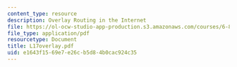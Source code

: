 ```yaml
---
content_type: resource
description: Overlay Routing in the Internet
file: https://ol-ocw-studio-app-production.s3.amazonaws.com/courses/6-829-computer-networks-fall-2002/e1643f1569e7e26cb5d84b0cac924c35_L17overlay.pdf
file_type: application/pdf
resourcetype: Document
title: L17overlay.pdf
uid: e1643f15-69e7-e26c-b5d8-4b0cac924c35
---
```

